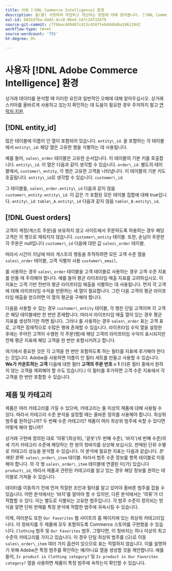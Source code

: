 ```yaml
---
title: 이해 [!DNL Commerce Intelligence] 환경
description: 을(를) 사용하여 작업하고 개선하는 방법에 대해 알아봅니다. [!DNL Commerce Intelligence] 환경.
exl-id: 601b5fba-da02-4cc8-96ed-147c24f326f9
source-git-commit: c7f6bacd49487cd13c4347fe6dd46d6a10613942
workflow-type: tm+mt
source-wordcount: '755'
ht-degree: 0%

---
```


# 사용자 [!DNL Adobe Commerce Intelligence] 환경

상거래 데이터를 분석할 때 이러한 요인과 일반적인 오해에 대해 알아두십시오. 상거래 스키마를 올바르게 사용하고 있는지 확인하는 데 도움이 필요한 경우 주저하지 말고 [연락처 지원](https://experienceleague.adobe.com/docs/commerce-knowledge-base/kb/troubleshooting/miscellaneous/mbi-service-policies.html).

## [!DNL entity\_id]

많은 테이블에 이름이 인 열이 포함되어 있습니다. `entity\_id`. 을 포함하는 각 테이블에서 `entity\_id`: 해당 열은 고유한 행을 식별하는 데 사용됩니다.

예를 들어, `sales\_order` 테이블은 고유한 순서입니다. 이 테이블의 기본 키를 호출합니다. `entity\_id`. 이 열은 다음과 같이 생각할 수 있습니다. `order\_id`. 별도의 테이블에서, `customer\_entity`, 각 행은 고유한 고객을 나타냅니다. 이 테이블의 기본 키도 호출됩니다. `entity\_id`로 생각할 수 있습니다. `customer\_id`.

그 테이블들, `sales\_order.entity\_id` 다음과 같지 않음 `customer\_entity.entity\_id`. 이 값은 가 포함된 모든 테이블 집합에 대해 true입니다. `entity\_id`: `table\_A.entity\_id` 다음과 같지 않음 `table\_B.entity\_id`.

## [!DNL Guest orders]

고객이 계정(게스트 주문)을 보유하지 않고 사이트에서 주문하도록 허용하는 경우 해당 고객은 의 행으로 채워지지 않습니다. `customer\_entity` 테이블. 또한, 손님이 주문한 각 주문은 null입니다 `customer\_id` 다음에 대한 값 `sales\_order` 테이블.

따라서 시간이 지남에 따라 게스트의 행동을 추적하려면 모든 고객 수준 열을 `sales\_order` 테이블, 고객 식별자 사용 `customer\_email`.

를 사용하는 경우 `sales\_order` 테이블을 고객 테이블로 사용하는 경우 고객 수준 지표를 만들 때 주의해야 합니다. 예를 들어 평균 라이프타임 매출 지표를 고려하십시오. 이 지표는 고객 기반 전반의 평균 라이프타임 매출을 식별하는 데 사용됩니다. 먼저 각 고객에 대해 라이프타임 수익을 반환하는 새 열이 필요합니다. 그런 다음 고객의 평균 라이프타임 매출을 얻으려면 이 열의 평균을 구해야 합니다.

다음을 사용할 수 있는 경우 `customer\_entity` 테이블, 각 행은 단일 고객이며 각 고객은 해당 테이블에만 한 번만 존재합니다. 따라서 라이프타임 매출 열이 있는 경우 평균 지표를 생성하기만 하면 됩니다. 그러나 를 사용하는 경우 `sales\_order` 표는 고객 표로, 고객은 잠재적으로 수많은 행에 존재할 수 있습니다. 라이프타임 수익 열을 설정한 후에는 주어진 고객이 수행한 각 주문(행)에 해당 고객의 라이프타임 수익이 표시되지만 전체 평균 지표에 해당 고객을 한 번만 포함시키려고 합니다.

여기에서 중요한 것은 각 고객을 한 번만 포함하도록 하는 필터를 지표에 추가해야 한다는 것입니다. Adobe을 사용하면 이름이 인 필터 세트를 만들고 사용할 수 있습니다. **We가 카운트하는 고객** 다음에 대한 필터 **고객의 주문 번호 = 1** (다른 필터 중에서 원하지 않는 고객을 제외해야 할 수도 있습니다.) 이 필터를 추가하면 고객 수준 지표에서 각 고객을 한 번만 포함할 수 있습니다.

## 제품 및 카테고리

제품은 여러 카테고리를 가질 수 있으며, 카테고리는 둘 이상의 제품에 대해 사용될 수 있다. 따라서 카테고리 수준 분석을 설정할 때는 올바른 정의를 사용해야 합니다. 최상위 범주를 원하십니까? 두 번째 수준 카테고리? 제품이 여러 최상위 범주에 속할 수 있다면 어떻게 해야 합니까?

상거래 구현에 정의된 대로 &#39;의류&#39;(최상위), &#39;겉옷&#39;(두 번째 수준), &#39;바지&#39;(세 번째 수준)의 세 가지 카테고리 수준에 해당하는 한 쌍의 청바지를 상상해 보십시오. 판매된 단위 수별로 카테고리 성능을 분석할 수 있습니다. 이 분석에 필요한 지표는 다음과 같습니다. _판매된 항목_: `sales\_order\_item` 테이블. 따라서 범주 수준 정보를 항목 테이블로 이동해야 합니다. 의 각 행 `sales\_order\_item` 테이블에 연결된 이(가) 있습니다 `product\_id`, 따라서 제품과 관련된 카테고리를 알고 있는 경우 해당 정보를 원하는 테이블로 가져올 수 있습니다.

데이터를 이동하기 전에 먼저 적절한 조인과 필터를 알고 있어야 올바른 범주를 잡을 수 있습니다. 어떤 분석에서는 &#39;바지&#39;를 알아야 할 수 있지만, 다른 분석에서는 &#39;의류&#39;가 더 적합할 수 있다. 이는 별도로 식별되는 고유한 범주입니다. 각 범주 수준이 정의되는 방식을 알면 단위 판매를 특정 분석에 적합한 범주에 귀속시킬 수 있습니다.

이제, 여러분도 또한 `Our Favorites` 웹 사이트의 홈 페이지에 있는 최상위 카테고리입니다. 이 청바지를 두 제품에 모두 포함하도록 Commerce 스토어를 구현했을 수 있습니다. `Clothing` 범주 및 `Our Favorites` 범주. 그렇다면, 이 청바지는 하나 이상의 최고 수준의 카테고리를 가지고 있습니다. 이 경우 단일 최상위 범주를 (으)로 이동 `sales\_order\_item` 여러 가지 옵션이 있으므로 표는 적절하지 않습니다. 이를 설명하기 위해 Adobe은 특정 범주를 확인하는 예/아니요 열을 생성할 것을 제안합니다. 예를 들어, `Is product in Clothing category?` 및 `Is product in Our Favorites category?` 열을 사용하면 제품이 특정 범주에 속하는지 확인할 수 있습니다.
